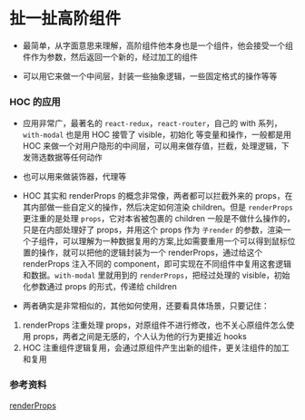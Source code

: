 # 扯一扯高阶组件

- 最简单，从字面意思来理解，高阶组件他本身也是一个组件，他会接受一个组件作为参数，然后返回一个新的，经过加工的组件

- 可以用它来做一个中间层，封装一些抽象逻辑，一些固定格式的操作等等

### HOC 的应用

- 应用非常广，最著名的 `react-redux`，`react-router`，自己的 with 系列，`with-modal` 也是用 HOC 接管了 visible，初始化 等变量和操作，一般都是用 HOC 来做一个对用户隐形的中间层，可以用来做存值，拦截，处理逻辑，下发筛选数据等任何动作

- 也可以用来做装饰器，代理等

- HOC 其实和 renderProps 的概念非常像，两者都可以拦截外来的 props，在其内部做一些自定义的操作，然后决定如何渲染 children。但是 `renderProps` 更注重的是处理 `props`，它对本省被包裹的 children 一般是不做什么操作的，只是在内部处理好了 props，并用这个 props 作为 `子render` 的参数，渲染一个子组件，可以理解为一种数据复用的方案,比如需要重用一个可以得到鼠标位置的操作，就可以把他的逻辑封装为一个 renderProps，通过给这个 renderProps 注入不同的 component，即可实现在不同组件中复用这套逻辑和数据。`with-modal` 里就用到的 `renderProps`，把经过处理的 visible，初始化参数通过 props 的形式，传递给 children

- 两者确实是非常相似的，其他如何使用，还要看具体场景，只要记住：

1. renderProps 注重处理 props，对原组件不进行修改，也不关心原组件怎么使用 props，两者之间是无感的，个人认为他的行为更接近 hooks
2. HOC 注重组件逻辑复用，会通过原组件产生出新的组件，更关注组件的加工和复用

### 参考资料

[renderProps](https://zh-hans.reactjs.org/docs/render-props.html)
